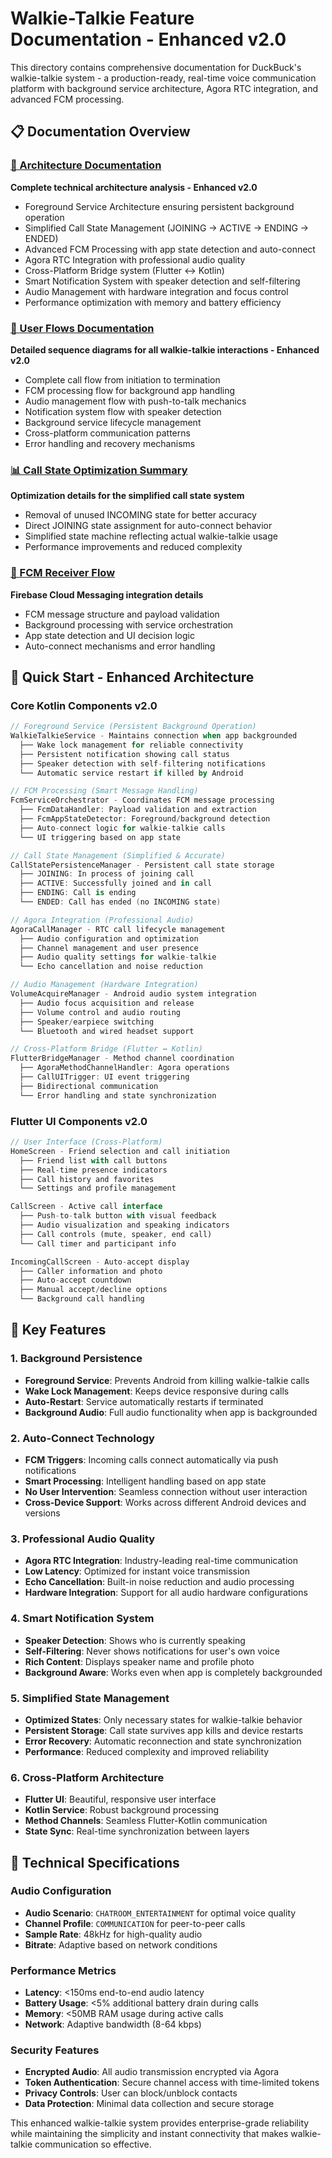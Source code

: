 # Walkie-Talkie Feature Documentation - Enhanced v2.0

This directory contains comprehensive documentation for DuckBuck's walkie-talkie system - a production-ready, real-time voice communication platform with background service architecture, Agora RTC integration, and advanced FCM processing.

## 📋 Documentation Overview

### [📐 Architecture Documentation](./walkie_talkie_architecture.md)
**Complete technical architecture analysis - Enhanced v2.0**
- Foreground Service Architecture ensuring persistent background operation
- Simplified Call State Management (JOINING → ACTIVE → ENDING → ENDED)
- Advanced FCM Processing with app state detection and auto-connect
- Agora RTC Integration with professional audio quality
- Cross-Platform Bridge system (Flutter ↔ Kotlin)
- Smart Notification System with speaker detection and self-filtering
- Audio Management with hardware integration and focus control
- Performance optimization with memory and battery efficiency

### [🔄 User Flows Documentation](./walkie_talkie_user_flows.md)
**Detailed sequence diagrams for all walkie-talkie interactions - Enhanced v2.0**
- Complete call flow from initiation to termination
- FCM processing flow for background app handling
- Audio management flow with push-to-talk mechanics
- Notification system flow with speaker detection
- Background service lifecycle management
- Cross-platform communication patterns
- Error handling and recovery mechanisms

### [📊 Call State Optimization Summary](./callstate-optimization-summary.md)
**Optimization details for the simplified call state system**
- Removal of unused INCOMING state for better accuracy
- Direct JOINING state assignment for auto-connect behavior
- Simplified state machine reflecting actual walkie-talkie usage
- Performance improvements and reduced complexity

### [📨 FCM Receiver Flow](./fcm-receiver-flow.md)
**Firebase Cloud Messaging integration details**
- FCM message structure and payload validation
- Background processing with service orchestration
- App state detection and UI decision logic
- Auto-connect mechanisms and error handling

## 🚀 Quick Start - Enhanced Architecture

### Core Kotlin Components v2.0
```kotlin
// Foreground Service (Persistent Background Operation)
WalkieTalkieService - Maintains connection when app backgrounded
  ├── Wake lock management for reliable connectivity
  ├── Persistent notification showing call status
  ├── Speaker detection with self-filtering notifications
  └── Automatic service restart if killed by Android

// FCM Processing (Smart Message Handling)
FcmServiceOrchestrator - Coordinates FCM message processing
  ├── FcmDataHandler: Payload validation and extraction
  ├── FcmAppStateDetector: Foreground/background detection
  ├── Auto-connect logic for walkie-talkie calls
  └── UI triggering based on app state

// Call State Management (Simplified & Accurate)
CallStatePersistenceManager - Persistent call state storage
  ├── JOINING: In process of joining call
  ├── ACTIVE: Successfully joined and in call
  ├── ENDING: Call is ending
  └── ENDED: Call has ended (no INCOMING state)

// Agora Integration (Professional Audio)
AgoraCallManager - RTC call lifecycle management
  ├── Audio configuration and optimization
  ├── Channel management and user presence
  ├── Audio quality settings for walkie-talkie
  └── Echo cancellation and noise reduction

// Audio Management (Hardware Integration)
VolumeAcquireManager - Android audio system integration
  ├── Audio focus acquisition and release
  ├── Volume control and audio routing
  ├── Speaker/earpiece switching
  └── Bluetooth and wired headset support

// Cross-Platform Bridge (Flutter ↔ Kotlin)
FlutterBridgeManager - Method channel coordination
  ├── AgoraMethodChannelHandler: Agora operations
  ├── CallUITrigger: UI event triggering
  ├── Bidirectional communication
  └── Error handling and state synchronization
```

### Flutter UI Components v2.0
```dart
// User Interface (Cross-Platform)
HomeScreen - Friend selection and call initiation
  ├── Friend list with call buttons
  ├── Real-time presence indicators
  ├── Call history and favorites
  └── Settings and profile management

CallScreen - Active call interface
  ├── Push-to-talk button with visual feedback
  ├── Audio visualization and speaking indicators
  ├── Call controls (mute, speaker, end call)
  └── Call timer and participant info

IncomingCallScreen - Auto-accept display
  ├── Caller information and photo
  ├── Auto-accept countdown
  ├── Manual accept/decline options
  └── Background call handling
```

## 🎯 Key Features

### 1. Background Persistence
- **Foreground Service**: Prevents Android from killing walkie-talkie calls
- **Wake Lock Management**: Keeps device responsive during calls
- **Auto-Restart**: Service automatically restarts if terminated
- **Background Audio**: Full audio functionality when app is backgrounded

### 2. Auto-Connect Technology
- **FCM Triggers**: Incoming calls connect automatically via push notifications
- **Smart Processing**: Intelligent handling based on app state
- **No User Intervention**: Seamless connection without user interaction
- **Cross-Device Support**: Works across different Android devices and versions

### 3. Professional Audio Quality
- **Agora RTC Integration**: Industry-leading real-time communication
- **Low Latency**: Optimized for instant voice transmission
- **Echo Cancellation**: Built-in noise reduction and audio processing
- **Hardware Integration**: Support for all audio hardware configurations

### 4. Smart Notification System
- **Speaker Detection**: Shows who is currently speaking
- **Self-Filtering**: Never shows notifications for user's own voice
- **Rich Content**: Displays speaker name and profile photo
- **Background Aware**: Works even when app is completely backgrounded

### 5. Simplified State Management
- **Optimized States**: Only necessary states for walkie-talkie behavior
- **Persistent Storage**: Call state survives app kills and device restarts
- **Error Recovery**: Automatic reconnection and state synchronization
- **Performance**: Reduced complexity and improved reliability

### 6. Cross-Platform Architecture
- **Flutter UI**: Beautiful, responsive user interface
- **Kotlin Service**: Robust background processing
- **Method Channels**: Seamless Flutter-Kotlin communication
- **State Sync**: Real-time synchronization between layers

## 🔧 Technical Specifications

### Audio Configuration
- **Audio Scenario**: `CHATROOM_ENTERTAINMENT` for optimal voice quality
- **Channel Profile**: `COMMUNICATION` for peer-to-peer calls
- **Sample Rate**: 48kHz for high-quality audio
- **Bitrate**: Adaptive based on network conditions

### Performance Metrics
- **Latency**: <150ms end-to-end audio latency
- **Battery Usage**: <5% additional battery drain during calls
- **Memory**: <50MB RAM usage during active calls
- **Network**: Adaptive bandwidth (8-64 kbps)

### Security Features
- **Encrypted Audio**: All audio transmission encrypted via Agora
- **Token Authentication**: Secure channel access with time-limited tokens
- **Privacy Controls**: User can block/unblock contacts
- **Data Protection**: Minimal data collection and secure storage

This enhanced walkie-talkie system provides enterprise-grade reliability while maintaining the simplicity and instant connectivity that makes walkie-talkie communication so effective.
